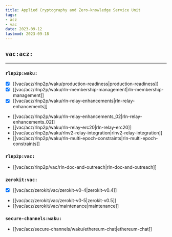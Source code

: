 ```yaml
---
title: Applied Cryptography and Zero-knowledge Service Unit
tags:
- acz
- vac
date: 2023-09-12
lastmod: 2023-09-18
---
```


## `vac:acz:`
---

### `rlnp2p:waku:`
* [x] [[vac/acz/rlnp2p/waku/production-readiness|production-readiness]]
* [x] [[vac/acz/rlnp2p/waku/rln-membership-management|rln-membership-management]]
* [x] [[vac/acz/rlnp2p/waku/rln-relay-enhancements|rln-relay-enhancements]]
* [[vac/acz/rlnp2p/waku/rln-relay-enhancements_02|rln-relay-enhancements_02]]
* [[vac/acz/rlnp2p/waku/rln-relay-erc20|rln-relay-erc20]]
* [[vac/acz/rlnp2p/waku/rlnv2-relay-integration|rlnv2-relay-integration]]
* [[vac/acz/rlnp2p/waku/rln-multi-epoch-constraints|rln-multi-epoch-constraints]]

### `rlnp2p:vac:`
* [[vac/acz/rlnp2p/vac/rln-doc-and-outreach|rln-doc-and-outreach]]

### `zerokit:vac:`
* [x] [[vac/acz/zerokit/vac/zerokit-v0-4|zerokit-v0.4]]
* [[vac/acz/zerokit/vac/zerokit-v0-5|zerokit-v0.5]]
* [[vac/acz/zerokit/vac/maintenance|maintenance]]

### `secure-channels:waku:`
* [[vac/acz/secure-channels/waku/ethereum-chat|ethereum-chat]]

